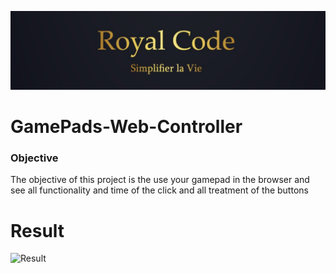 ![Reda Ennakouri](https://raw.githubusercontent.com/redaEnnakouri/vue-twitch-video-controls/main/images/royalCode.jpeg)

# GamePads-Web-Controller

### Objective
The objective of this project is the use your gamepad in the browser and see all functionality and time of the click and all treatment of the buttons


# Result 

![Result](https://github.com/redaEnnakouri/GamePads-Web-Controller/blob/staging/images/gamePad.png?raw=true)
